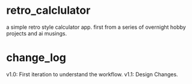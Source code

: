 # retro_calclulator
 a simple retro style calculator app. first from a series of overnight hobby projects and ai musings. 

# change_log
v1.0: First iteration to understand the workflow.
v1.1: Design Changes.

